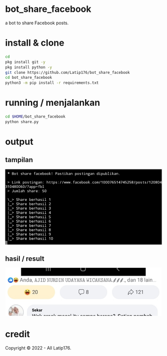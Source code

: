 # bot_share_facebook
a bot to share Facebook posts.
# install & clone
```BASH
cd
pkg install git -y
pkg install python -y
git clone https://github.com/Latip176/bot_share_facebook
cd bot_share_facebook
python3 -m pip install -r requirements.txt
```
# running / menjalankan
```BASH
cd $HOME/bot_share_facebook
python share.py
```
# output
## tampilan
<img src="img/Screenshot_20220210-041041_Pydroid 3.jpg"></img>
## hasil / result
<img src="img/Screenshot_20220210-041053_Lite.jpg"></img>
# credit
Copyright © 2022 - All Latip176.
